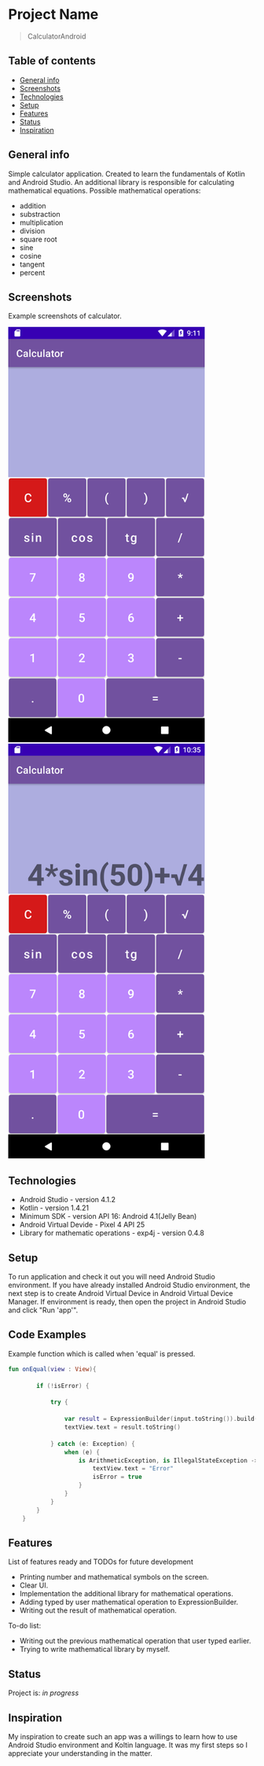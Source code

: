 # Project Name
> CalculatorAndroid

## Table of contents
* [General info](#general-info)
* [Screenshots](#screenshots)
* [Technologies](#technologies)
* [Setup](#setup)
* [Features](#features)
* [Status](#status)
* [Inspiration](#inspiration)


## General info
Simple calculator application. Created to learn the fundamentals of Kotlin and Android Studio.
An additional library is responsible for calculating mathematical equations.
Possible mathematical operations:
- addition 
- substraction
- multiplication
- division
- square root
- sine
- cosine
- tangent
- percent

## Screenshots
Example screenshots of calculator.

<img src=./img/screenshot.png width="400" ><img src=./img/screenshot1.png width="400" >


## Technologies
* Android Studio - version 4.1.2
* Kotlin - version 1.4.21
* Minimum SDK - version API 16: Android 4.1(Jelly Bean)
* Android Virtual Devide - Pixel 4 API 25
* Library for mathematic operations - exp4j - version 0.4.8 

## Setup
To run application and check it out you will need Android Studio environment. If you have already installed Android Studio environment,
the next step is to create Android Virtual Device in Android Virtual Device Manager. 
If environment is ready, then open the project in Android Studio and click "Run 'app'". 

## Code Examples
Example function which is called when 'equal' is pressed.
```Kotlin
fun onEqual(view : View){

        if (!isError) {

            try {

                var result = ExpressionBuilder(input.toString()).build().evaluate()
                textView.text = result.toString()

            } catch (e: Exception) {
                when (e) {
                    is ArithmeticException, is IllegalStateException -> {
                        textView.text = "Error"
                        isError = true
                    }
                }
            }
        }
    }
```

## Features
List of features ready and TODOs for future development
* Printing number and mathematical symbols on the screen.
* Clear UI.
* Implementation the additional library for mathematical operations.
* Adding typed by user mathematical operation to ExpressionBuilder.
* Writing out the result of mathematical operation.



To-do list:
* Writing out the previous mathematical operation that user typed earlier.
* Trying to write mathematical library by myself.

## Status
Project is: _in progress_

## Inspiration
My inspiration to create such an app was a willings to learn how to use Android Studio environment and Koltin language.
It was my first steps so I appreciate your understanding in the matter. 
